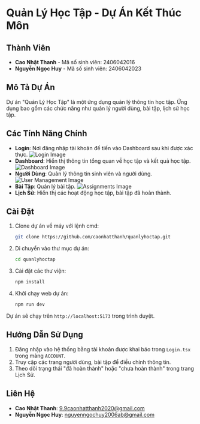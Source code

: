 # Quản Lý Học Tập - Dự Án Kết Thúc Môn

## Thành Viên

- **Cao Nhật Thanh** - Mã số sinh viên: 2406042016
- **Nguyễn Ngọc Huy** - Mã số sinh viên: 2406042023

## Mô Tả Dự Án

Dự án "Quản Lý Học Tập" là một ứng dụng quản lý thông tin học tập. Ứng dụng bao gồm các chức năng như quản lý người dùng, bài tập, lịch sử học tập.

## Các Tính Năng Chính

- **Login**: Nơi đăng nhập tài khoản để tiến vào Dashboard sau khi được xác thực.
  ![Login Image](https://i.imgur.com/RygAdgf.png)
- **Dashboard**: Hiển thị thông tin tổng quan về học tập và kết quả học tập.
  ![Dashboard Image](https://i.imgur.com/oSSnCaQ.png)
- **Người Dùng**: Quản lý thông tin sinh viên và người dùng.
  ![User Management Image](https://i.imgur.com/EIcfuqP.png)
- **Bài Tập**: Quản lý bài tập.
  ![Assignments Image](https://i.imgur.com/jDjTuCy.png)
- **Lịch Sử**: Hiển thị các hoạt động học tập, bài tập đã hoàn thành.

## Cài Đặt

1. Clone dự án về máy với lệnh cmd:

   ```bash
   git clone https://github.com/caonhatthanh/quanlyhoctap.git
   ```

2. Di chuyển vào thư mục dự án:

   ```bash
   cd quanlyhoctap
   ```

3. Cài đặt các thư viện:

   ```bash
   npm install
   ```

4. Khởi chạy web dự án:
   ```bash
   npm run dev
   ```

Dự án sẽ chạy trên `http://localhost:5173` trong trình duyệt.

## Hướng Dẫn Sử Dụng

1. Đăng nhập vào hệ thống bằng tài khoản được khai báo trong `Login.tsx` trong mảng `ACCOUNT`.
2. Truy cập các trang người dùng, bài tập để điều chỉnh thông tin.
3. Theo dõi trạng thái "đã hoàn thành" hoặc "chưa hoàn thành" trong trang Lịch Sử.

## Liên Hệ

- **Cao Nhật Thanh**: 9.9caonhatthanh2020@gmail.com
- **Nguyễn Ngọc Huy**: nguyenngochuy2006ab@gmail.com
